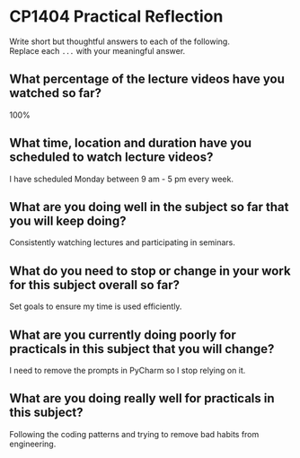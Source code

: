 # CP1404 Practical Reflection

Write short but thoughtful answers to each of the following.  
Replace each `...` with your meaningful answer.

## What percentage of the lecture videos have you watched so far?

100%

## What time, location and duration have you scheduled to watch lecture videos?

I have scheduled Monday between 9 am - 5 pm every week.

## What are you doing well in the subject so far that you will keep doing?

Consistently watching lectures and participating in seminars.

## What do you need to stop or change in your work for this subject overall so far?

Set goals to ensure my time is used efficiently.

## What are you currently doing poorly for practicals in this subject that you will change?

I need to remove the prompts in PyCharm so I stop relying on it.

## What are you doing really well for practicals in this subject?

Following the coding patterns and trying to remove bad habits from engineering.
